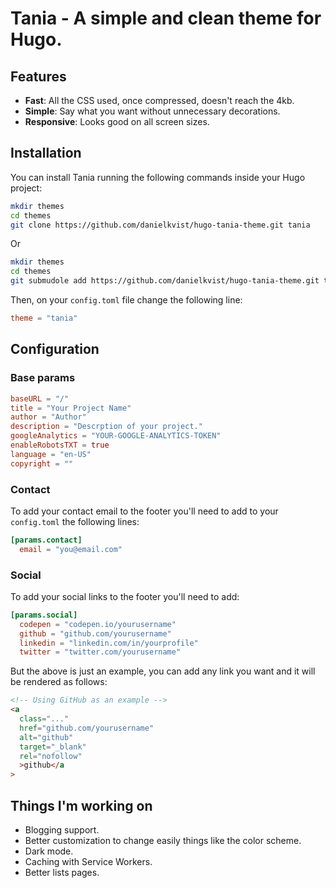 # Tania - A simple and clean theme for Hugo.

## Features

- **Fast**: All the CSS used, once compressed, doesn't reach the 4kb.
- **Simple**: Say what you want without unnecessary decorations.
- **Responsive**: Looks good on all screen sizes.

## Installation

You can install Tania running the following commands inside your Hugo project:

```bash
mkdir themes
cd themes
git clone https://github.com/danielkvist/hugo-tania-theme.git tania
```

Or

```bash
mkdir themes
cd themes
git submudole add https://github.com/danielkvist/hugo-tania-theme.git tania
```

Then, on your `config.toml` file change the following line:

```toml
theme = "tania"
```

## Configuration

### Base params

```toml
baseURL = "/"
title = "Your Project Name"
author = "Author"
description = "Descrption of your project."
googleAnalytics = "YOUR-GOOGLE-ANALYTICS-TOKEN"
enableRobotsTXT = true
language = "en-US"
copyright = ""
```

### Contact

To add your contact email to the footer you'll need to add to your `config.toml` the following lines:

```toml
[params.contact]
  email = "you@email.com"
```

### Social

To add your social links to the footer you'll need to add:

```toml
[params.social]
  codepen = "codepen.io/yourusername"
  github = "github.com/yourusername"
  linkedin = "linkedin.com/in/yourprofile"
  twitter = "twitter.com/yourusername"
```

But the above is just an example, you can add any link you want and it will be rendered as follows:

```html
<!-- Using GitHub as an example -->
<a
  class="..."
  href="github.com/yourusername"
  alt="github"
  target="_blank"
  rel="nofollow"
  >github</a
>
```

## Things I'm working on

- Blogging support.
- Better customization to change easily things like the color scheme.
- Dark mode.
- Caching with Service Workers.
- Better lists pages.
